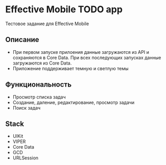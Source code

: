 # Effective Mobile TODO app

Тестовое задание для Effective Mobile

## Описание

* При первом запуске прилоения данные загружаются из API и сохраняются в Core Data. При всех последующих запусках данные загружаются из Core Data.
* Приложение поддерживает темную и светлую темы

## Функциональность
* Просмотр списка задач
* Создание, даление, редактирование, просмотр задачи
* Поиск задач

## Stack
* UIKit
* VIPER
* Core Data
* GCD
* URLSession
